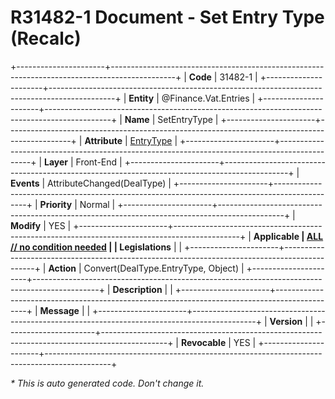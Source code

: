 ﻿---
erp.type: front-end-business-rule
erp.entity: Finance.Vat.Entries
---

# R31482-1 Document - Set Entry Type (Recalc)
+----------------------+----------------------------------------------------------------------------------------------+
| **Code**             | 31482-1                                                                                      |
+----------------------+----------------------------------------------------------------------------------------------+
| **Entity**           | @Finance.Vat.Entries                                                                         |
+----------------------+----------------------------------------------------------------------------------------------+
| **Name**             | SetEntryType                                                                                 |
+----------------------+----------------------------------------------------------------------------------------------+
| **Attribute**        | [EntryType](../entities/Finance.Vat.Entries.md#entrytype)                                    |
+----------------------+----------------------------------------------------------------------------------------------+
| **Layer**            | Front-End                                                                                    |
+----------------------+----------------------------------------------------------------------------------------------+
| **Events**           | AttributeChanged(DealType)                                                                   |
+----------------------+----------------------------------------------------------------------------------------------+
| **Priority**         | Normal                                                                                       |
+----------------------+----------------------------------------------------------------------------------------------+
| **Modify**           | YES                                                                                          |
+----------------------+----------------------------------------------------------------------------------------------+
| **Applicable         | [ALL // no condition needed](xref:applicable-legislations)                                   |
| Legislations**       |                                                                                              |
+----------------------+----------------------------------------------------------------------------------------------+
| **Action**           | Convert(DealType.EntryType, Object)                                                          |
+----------------------+----------------------------------------------------------------------------------------------+
| **Description**      |                                                                                              |
+----------------------+----------------------------------------------------------------------------------------------+
| **Message**          |                                                                                              |
+----------------------+----------------------------------------------------------------------------------------------+
| **Version**          |                                                                                              |
+----------------------+----------------------------------------------------------------------------------------------+
| **Revocable**        | YES                                                                                          |
+----------------------+----------------------------------------------------------------------------------------------+

*\* This is auto generated code. Don't change it.*
